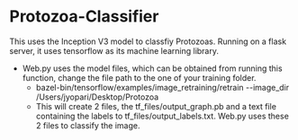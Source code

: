 # Protozoa-Classifier
This uses the Inception V3 model to classfiy Protozoas. Running on a flask server, it uses tensorflow as its machine learning library. 

* Web.py uses the model files, which can be obtained from running this function, change the file path to the one of your training folder.  
  * bazel-bin/tensorflow/examples/image_retraining/retrain --image_dir /Users/jyopari/Desktop/Protozoa
  * This will create 2 files, the tf_files/output_graph.pb and a text file containing the labels to tf_files/output_labels.txt. Web.py uses these 2 files to classify the image. 
